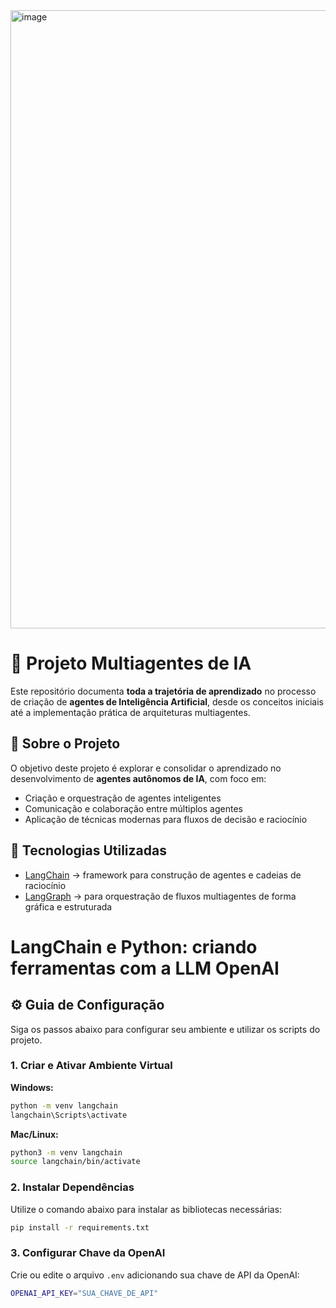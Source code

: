 <img width="989" alt="image" src="https://github.com/user-attachments/assets/c140d5f9-a165-44d0-80b9-592fdbf16e03" />

# 🚀 Projeto Multiagentes de IA  

Este repositório documenta **toda a trajetória de aprendizado** no processo de criação de **agentes de Inteligência Artificial**, desde os conceitos iniciais até a implementação prática de arquiteturas multiagentes.  

## 🧠 Sobre o Projeto  
O objetivo deste projeto é explorar e consolidar o aprendizado no desenvolvimento de **agentes autônomos de IA**, com foco em:  
- Criação e orquestração de agentes inteligentes  
- Comunicação e colaboração entre múltiplos agentes  
- Aplicação de técnicas modernas para fluxos de decisão e raciocínio  

## 🔧 Tecnologias Utilizadas  
- [LangChain](https://www.langchain.com/) → framework para construção de agentes e cadeias de raciocínio  
- [LangGraph](https://www.langchain.com/langgraph) → para orquestração de fluxos multiagentes de forma gráfica e estruturada  


# LangChain e Python: criando ferramentas com a LLM OpenAI

## ⚙️ Guia de Configuração

Siga os passos abaixo para configurar seu ambiente e utilizar os scripts do projeto.

### 1. Criar e Ativar Ambiente Virtual

**Windows:**
```bash
python -m venv langchain
langchain\Scripts\activate
```

**Mac/Linux:**
```bash
python3 -m venv langchain
source langchain/bin/activate
```

### 2. Instalar Dependências

Utilize o comando abaixo para instalar as bibliotecas necessárias:
```bash
pip install -r requirements.txt
```

### 3. Configurar Chave da OpenAI

Crie ou edite o arquivo `.env` adicionando sua chave de API da OpenAI:
```bash
OPENAI_API_KEY="SUA_CHAVE_DE_API"
```
